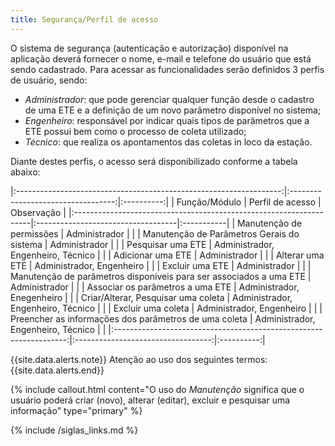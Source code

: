 ```yaml
---
title: Segurança/Perfil de acesso
---
```


O sistema de segurança (autenticação e autorização) disponível na aplicação deverá fornecer o nome, e-mail e telefone do usuário que está sendo cadastrado. 
Para acessar as funcionalidades serão definidos 3 perfis de usuário, sendo:
- *Administrador*: que pode gerenciar qualquer função desde o cadastro de uma ETE e a definição de um novo parâmetro disponível no sistema;
- *Engenheiro*: responsável por indicar quais tipos de parâmetros que a ETE possui bem como o processo de coleta utilizado;
- *Técnico*: que realiza os apontamentos das coletas in loco da estação.

Diante destes perfis, o acesso será disponibilizado conforme a tabela abaixo:

|:------------------------------------------------------------------:|:----------------------------------:|:----------:|
|                            Função/Módulo                           |          Perfil de acesso          | Observação |
|:-------------------------------------------------------------------|:-----------------------------------|:-----------|
| Manutenção de permissões                                           | Administrador                      |            |
| Manutenção de Parâmetros Gerais do sistema                         | Administrador                      |            |
| Pesquisar uma ETE                                                  | Administrador, Engenheiro, Técnico |            | 
| Adicionar uma ETE                                                  | Administrador                      |            |
| Alterar uma ETE                                                    | Administrador, Engenheiro          |            |
| Excluir uma ETE                                                    | Administrador                      |            |
| Manutenção de parâmetros disponíveis para ser associados a uma ETE | Administrador                      |            |
| Associar os parâmetros a uma ETE                                   | Administrador, Enegenheiro         |            |
| Criar/Alterar, Pesquisar uma coleta                                | Administrador, Engenheiro, Técnico |            |
| Excluir uma coleta                                                 | Administrador, Engenheiro          |            |
| Preencher as informações dos parâmetros de uma coleta              | Administrador, Engenheiro, Técnico |            |
|:------------------------------------------------------------------:|:----------------------------------:|:----------:|



{{site.data.alerts.note}}
Atenção ao uso dos seguintes termos:
{{site.data.alerts.end}}

{% include callout.html content="O uso do *Manutenção* significa que o usuário poderá criar (novo), alterar (editar), excluir e pesquisar uma informação" type="primary" %} 


{% include /siglas_links.md %}